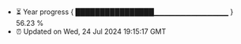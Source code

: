 - ⏳ Year progress { ████████████████▁▁▁▁▁▁▁▁▁▁▁▁▁▁ } 56.23 %
- ⏰ Updated on Wed, 24 Jul 2024 19:15:17 GMT


